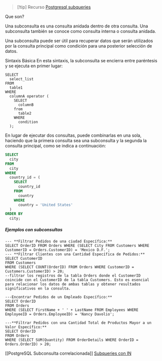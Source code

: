 
>[!tip] Recurso
[Postgresql subqueries](https://www.postgresqltutorial.com/postgresql-tutorial/postgresql-subquery/)

Que son?

 Una subconsulta es una consulta anidada dentro de otra consulta. Una subconsulta también se conoce como consulta interna o consulta anidada.

Una subconsulta puede ser útil para recuperar datos que serán utilizados por la consulta principal como condición para una posterior selección de datos.

Sintaxis Básica
En esta sintaxis, la subconsulta se encierra entre paréntesis y se ejecuta en primer lugar:

```plsql
SELECT 
  select_list 
FROM 
  table1 
WHERE 
  columnA operator (
    SELECT 
      columnB 
    from 
      table2 
    WHERE 
      condition
  );
```


En lugar de ejecutar dos consultas, puede combinarlas en una sola, haciendo que la primera consulta sea una subconsulta y la segunda la consulta principal, como se indica a continuación:

```sql
SELECT 
  city 
FROM 
  city 
WHERE 
  country_id = (
    SELECT 
      country_id 
    FROM 
      country 
    WHERE 
      country = 'United States'
  ) 
ORDER BY 
  city;
```
##### Ejemplos con subconsultas 

```plsql
--- **Filtrar Pedidos de una ciudad Específica:**
SELECT OrderID FROM Orders WHERE (SELECT City FROM Customers WHERE CustomerID = Orders.CustomerID) = 'Mexico D.F.';
--- **Filtrar Clientes con una Cantidad Específica de Pedidos:**
SELECT CustomerID
FROM Customers
WHERE (SELECT COUNT(OrderID) FROM Orders WHERE CustomerID = Customers.CustomerID) > 20;
--filtrar los registros de la tabla Orders donde el CustomerID coincide con el CustomerID de la tabla Customers. Esto es esencial para relacionar los datos de ambas tablas y obtener resultados significativos en la consulta.

---Encontrar Pedidos de un Empleado Específico:**
SELECT OrderID
FROM Orders
WHERE (SELECT FirstName + ' ' + LastName FROM Employees WHERE EmployeeID = Orders.EmployeeID) = 'Nancy Davolio';

---**Filtrar Pedidos con una Cantidad Total de Productos Mayor a un Valor Específico:**
SELECT OrderID
FROM Orders
WHERE (SELECT SUM(Quantity) FROM OrderDetails WHERE OrderID = Orders.OrderID) > 20;
```

[[PostgreSQL Subconsulta correlacionada]]
[Subqueries con IN](https://www.postgresqltutorial.com/postgresql-tutorial/postgresql-subquery/)